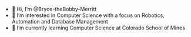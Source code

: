 - 👋 Hi, I’m @Bryce-theBobby-Merritt
- 👀 I’m interested in Computer Science with a focus on Robotics, Automation and Database Management
- 🌱 I’m currently learning Computer Science at Colorado School of Mines

<!---
Bryce-theBobby-Merritt/Bryce-theBobby-Merritt is a ✨ special ✨ repository because its `README.md` (this file) appears on your GitHub profile.
You can click the Preview link to take a look at your changes.
--->
